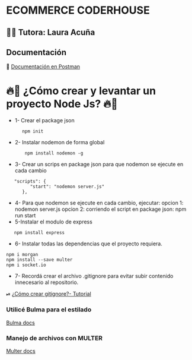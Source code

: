 # ECOMMERCE CODERHOUSE 
## 👩‍💻 Tutora: Laura Acuña
## Documentación
  📝 [Documentación en Postman](https://documenter.getpostman.com/view/13362314/UzBqnjhu)

 # 🔥📲 ¿Cómo crear y levantar un proyecto Node Js? 🔥📲
 * 1- Crear el package json
```
      npm init
```    
 * 2- Instalar nodemon de forma global
```
       npm install nodemon -g
```
 * 3- Crear un scrips en package json para que nodemon se ejecute en cada cambio
```
   "scripts": {
         "start": "nodemon server.js"
      },
 ```
* 4- Para que nodemon se ejecute en cada cambio, ejecutar:
    opcion 1: nodemon server.js
    opcion 2: corriendo el script en package json: npm run start
* 5-Instalar el modulo de express
  
 ``` 
    npm install express
```
* 6- Instalar todas las dependencias que el proyecto requiera.
 ``` 
npm i morgan
npm install --save multer
npm i socket.io 
 ``` 

* 7- Recordá crear el archivo .gitignore para evitar subir contenido innecesario al repositorio.

 ⏯ [¿Cómo crear gitignore?- Tutorial](https://youtu.be/5tP1Ra73c38)
    
 

### Utilicé Bulma para el estilado
[Bulma docs](https://bulma.io/)

### Manejo de archivos con MULTER
[Multer docs](https://www.npmjs.com/package/multer)